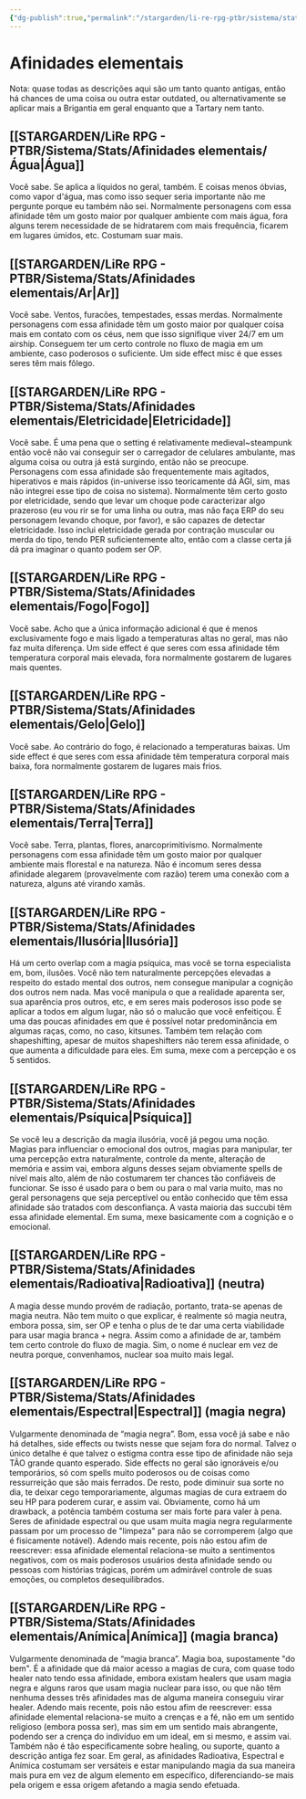 ```yaml
---
{"dg-publish":true,"permalink":"/stargarden/li-re-rpg-ptbr/sistema/stats/afinidades-elementais/","created":"2025-01-10T21:56:08.766-03:00","updated":"2025-01-12T02:32:33.729-03:00"}
---
```



# Afinidades elementais

Nota: quase todas as descrições aqui são um tanto quanto antigas, então há chances de uma coisa ou outra estar outdated, ou alternativamente se aplicar mais a Brigantia em geral enquanto que a Tartary nem tanto.

## [[STARGARDEN/LiRe RPG - PTBR/Sistema/Stats/Afinidades elementais/Água\|Água]]

Você sabe. Se aplica a líquidos no geral, também. E coisas menos óbvias, como vapor d'água, mas como isso sequer seria importante não me pergunte porque eu também não sei. Normalmente personagens com essa afinidade têm um gosto maior por qualquer ambiente com mais água, fora alguns terem necessidade de se hidratarem com mais frequência, ficarem em lugares úmidos, etc. Costumam suar mais.

## [[STARGARDEN/LiRe RPG - PTBR/Sistema/Stats/Afinidades elementais/Ar\|Ar]]

Você sabe. Ventos, furacões, tempestades, essas merdas. Normalmente personagens com essa afinidade têm um gosto maior por qualquer coisa mais em contato com os céus, nem que isso signifique viver 24/7 em um airship. Conseguem ter um certo controle no fluxo de magia em um ambiente, caso poderosos o suficiente. Um side effect misc é que esses seres têm mais fôlego.

## [[STARGARDEN/LiRe RPG - PTBR/Sistema/Stats/Afinidades elementais/Eletricidade\|Eletricidade]]

Você sabe. É uma pena que o setting é relativamente medieval~steampunk então você não vai conseguir ser o carregador de celulares ambulante, mas alguma coisa ou outra já está surgindo, então não se preocupe. Personagens com essa afinidade são frequentemente mais agitados, hiperativos e mais rápidos (in-universe isso teoricamente dá AGI, sim, mas não integrei esse tipo de coisa no sistema). Normalmente têm certo gosto por eletricidade, sendo que levar um choque pode caracterizar algo prazeroso (eu vou rir se for uma linha ou outra, mas não faça ERP do seu personagem levando choque, por favor), e são capazes de detectar eletricidade. Isso inclui eletricidade gerada por contração muscular ou merda do tipo, tendo PER suficientemente alto, então com a classe certa já dá pra imaginar o quanto podem ser OP.

## [[STARGARDEN/LiRe RPG - PTBR/Sistema/Stats/Afinidades elementais/Fogo\|Fogo]]

Você sabe. Acho que a única informação adicional é que é menos exclusivamente fogo e mais ligado a temperaturas altas no geral, mas não faz muita diferença. Um side effect é que seres com essa afinidade têm temperatura corporal mais elevada, fora normalmente gostarem de lugares mais quentes.

## [[STARGARDEN/LiRe RPG - PTBR/Sistema/Stats/Afinidades elementais/Gelo\|Gelo]]

Você sabe. Ao contrário do fogo, é relacionado a temperaturas baixas. Um side effect é que seres com essa afinidade têm temperatura corporal mais baixa, fora normalmente gostarem de lugares mais frios.

## [[STARGARDEN/LiRe RPG - PTBR/Sistema/Stats/Afinidades elementais/Terra\|Terra]]

Você sabe. Terra, plantas, flores, anarcoprimitivismo. Normalmente personagens com essa afinidade têm um gosto maior por qualquer ambiente mais florestal e na natureza. Não é incomum seres dessa afinidade alegarem (provavelmente com razão) terem uma conexão com a natureza, alguns até virando xamãs.

## [[STARGARDEN/LiRe RPG - PTBR/Sistema/Stats/Afinidades elementais/Ilusória\|Ilusória]]

Há um certo overlap com a magia psíquica, mas você se torna especialista em, bom, ilusões. Você não tem naturalmente percepções elevadas a respeito do estado mental dos outros, nem consegue manipular a cognição dos outros nem nada. Mas você manipula o que a realidade aparenta ser, sua aparência pros outros, etc, e em seres mais poderosos isso pode se aplicar a todos em algum lugar, não só o malucão que você enfeitiçou. É uma das poucas afinidades em que é possível notar predominância em algumas raças, como, no caso, kitsunes. Também tem relação com shapeshifting, apesar de muitos shapeshifters não terem essa afinidade, o que aumenta a dificuldade para eles. Em suma, mexe com a percepção e os 5 sentidos.

## [[STARGARDEN/LiRe RPG - PTBR/Sistema/Stats/Afinidades elementais/Psíquica\|Psíquica]]

Se você leu a descrição da magia ilusória, você já pegou uma noção. Magias para influenciar o emocional dos outros, magias para manipular, ter uma percepção extra naturalmente, controle da mente, alteração de memória e assim vai, embora alguns desses sejam obviamente spells de nível mais alto, além de não costumarem ter chances tão confiáveis de funcionar. Se isso é usado para o bem ou para o mal varia muito, mas no geral personagens que seja perceptível ou então conhecido que têm essa afinidade são tratados com desconfiança. A vasta maioria das succubi têm essa afinidade elemental. Em suma, mexe basicamente com a cognição e o emocional.

## [[STARGARDEN/LiRe RPG - PTBR/Sistema/Stats/Afinidades elementais/Radioativa\|Radioativa]] (neutra)

A magia desse mundo provém de radiação, portanto, trata-se apenas de magia neutra. Não tem muito o que explicar, é realmente só magia neutra, embora possa, sim, ser OP e tenha o plus de te dar uma certa viabilidade para usar magia branca + negra. Assim como a afinidade de ar, também tem certo controle do fluxo de magia. Sim, o nome é nuclear em vez de neutra porque, convenhamos, nuclear soa muito mais legal.

## [[STARGARDEN/LiRe RPG - PTBR/Sistema/Stats/Afinidades elementais/Espectral\|Espectral]] (magia negra)

Vulgarmente denominada de “magia negra”. Bom, essa você já sabe e não há detalhes, side effects ou twists nesse que sejam fora do normal. Talvez o único detalhe é que talvez o estigma contra esse tipo de afinidade não seja TÃO grande quanto esperado. Side effects no geral são ignoráveis e/ou temporários, só com spells muito poderosos ou de coisas como ressurreição que são mais ferrados. De resto, pode diminuir sua sorte no dia, te deixar cego temporariamente, algumas magias de cura extraem do seu HP para poderem curar, e assim vai. Obviamente, como há um drawback, a potência também costuma ser mais forte para valer à pena. Seres de afinidade espectral ou que usam muita magia negra regularmente passam por um processo de "limpeza" para não se corromperem (algo que é fisicamente notável). Adendo mais recente, pois não estou afim de reescrever: essa afinidade elemental relaciona-se muito a sentimentos negativos, com os mais poderosos usuários desta afinidade sendo ou pessoas com histórias trágicas, porém um admirável controle de suas emoções, ou completos desequilibrados.

## [[STARGARDEN/LiRe RPG - PTBR/Sistema/Stats/Afinidades elementais/Anímica\|Anímica]] (magia branca)

Vulgarmente denominada de “magia branca”. Magia boa, supostamente "do bem". É a afinidade que dá maior acesso a magias de cura, com quase todo healer nato tendo essa afinidade, embora existam healers que usam magia negra e alguns raros que usam magia nuclear para isso, ou que não têm nenhuma desses três afinidades mas de alguma maneira conseguiu virar healer. Adendo mais recente, pois não estou afim de reescrever: essa afinidade elemental relaciona-se muito a crenças e a fé, não em um sentido religioso (embora possa ser), mas sim em um sentido mais abrangente, podendo ser a crença do indivíduo em um ideal, em si mesmo, e assim vai. Também não é tão especificamente sobre healing, ou suporte, quanto a descrição antiga fez soar. Em geral, as afinidades Radioativa, Espectral e Anímica costumam ser versáteis e estar manipulando magia da sua maneira mais pura em vez de algum elemento em específico, diferenciando-se mais pela origem e essa origem afetando a magia sendo efetuada.